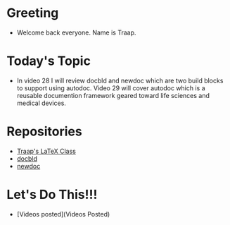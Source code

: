 # Greeting
  - Welcome back everyone.  Name is Traap.

# Today's Topic
  - In video 28 I will review docbld and newdoc which are two build blocks to
    support using autodoc.  Video 29 will cover autodoc which is a reusable
    documention framework geared toward life sciences and medical devices.

# Repositories
  - [Traap's LaTeX Class](https://github.com/Traap/tlc-article/blob/master/tlc-article.cls)
  - [docbld](https://github.com/Traap/docbld)
  - [newdoc](https://github.com/Traap/newdoc)

# Let's Do This!!!
- [Videos posted](Videos Posted)

